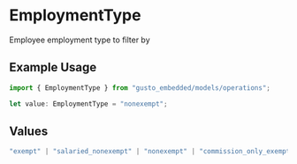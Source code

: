 # EmploymentType

Employee employment type to filter by

## Example Usage

```typescript
import { EmploymentType } from "gusto_embedded/models/operations";

let value: EmploymentType = "nonexempt";
```

## Values

```typescript
"exempt" | "salaried_nonexempt" | "nonexempt" | "commission_only_exempt" | "commission_only_nonexempt"
```